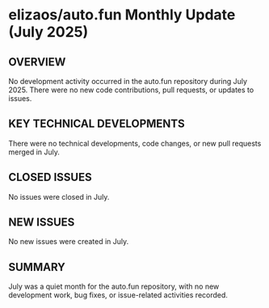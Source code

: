 # elizaos/auto.fun Monthly Update (July 2025)

## OVERVIEW
No development activity occurred in the auto.fun repository during July 2025. There were no new code contributions, pull requests, or updates to issues.

## KEY TECHNICAL DEVELOPMENTS
There were no technical developments, code changes, or new pull requests merged in July.

## CLOSED ISSUES
No issues were closed in July.

## NEW ISSUES
No new issues were created in July.

## SUMMARY
July was a quiet month for the auto.fun repository, with no new development work, bug fixes, or issue-related activities recorded.
